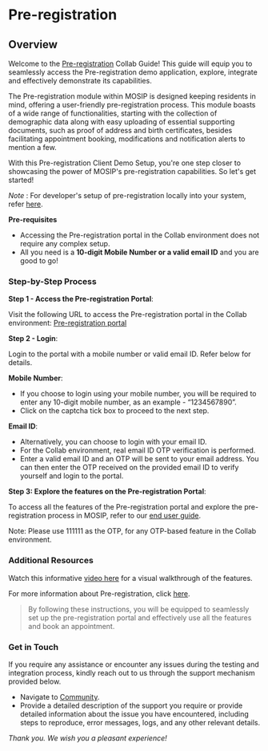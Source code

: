# Pre-registration

## Overview

Welcome to the [Pre-registration](https://docs.mosip.io/1.2.0/modules/pre-registration) Collab Guide! This guide will equip you to seamlessly access the Pre-registration demo application, explore, integrate and effectively demonstrate its capabilities.

The Pre-registration module within MOSIP is designed keeping residents in mind, offering a user-friendly pre-registration process. This module boasts of a wide range of functionalities, starting with the collection of demographic data along with easy uploading of essential supporting documents, such as proof of address and birth certificates, besides facilitating appointment booking, modifications and notification alerts to mention a few.

With this Pre-registration Client Demo Setup, you're one step closer to showcasing the power of MOSIP's pre-registration capabilities. So let's get started!

_Note_ : For developer's setup of pre-registration locally into your system, refer [here](https://docs.mosip.io/1.2.0/modules/pre-registration/pre-registration-developer-setup).

**Pre-requisites**

* Accessing the Pre-registration portal in the Collab environment does not require any complex setup.
* All you need is a **10-digit Mobile Number or a valid email ID** and you are good to go!

### Step-by-Step Process

**Step 1 - Access the Pre-registration Portal**:

Visit the following URL to access the Pre-registration portal in the Collab environment: [Pre-registration portal](https://prereg.collab.mosip.net/pre-registration-ui/#/eng)

**Step 2 - Login**:

Login to the portal with a mobile number or valid email ID. Refer below for details.

**Mobile Number**:

* If you choose to login using your mobile number, you will be required to enter any 10-digit mobile number, as an example - “1234567890”.
* Click on the captcha tick box to proceed to the next step.

**Email ID**:

* Alternatively, you can choose to login with your email ID.
* For the Collab environment, real email ID OTP verification is performed.
* Enter a valid email ID and an OTP will be sent to your email address. You can then enter the OTP received on the provided email ID to verify yourself and login to the portal.

**Step 3: Explore the features on the Pre-registration Portal**:

To access all the features of the Pre-registration portal and explore the pre-registration process in MOSIP, refer to our [end user guide](https://docs.mosip.io/1.2.0/modules/pre-registration/pre-registration-user-guide).

Note: Please use 111111 as the OTP, for any OTP-based feature in the Collab environment.

### Additional Resources

Watch this informative [video here](https://youtu.be/eHb26gn5MoQ?si=xDt__J3wzoEDnB8z) for a visual walkthrough of the features.

For more information about Pre-registration, click [here](https://docs.mosip.io/1.2.0/modules/pre-registration).

> By following these instructions, you will be equipped to seamlessly set up the pre-registration portal and effectively use all the features and book an appointment.

### Get in Touch

If you require any assistance or encounter any issues during the testing and integration process, kindly reach out to us through the support mechanism provided below.

* Navigate to [Community](https://community.mosip.io/).
* Provide a detailed description of the support you require or provide detailed information about the issue you have encountered, including steps to reproduce, error messages, logs, and any other relevant details.

_Thank you. We wish you a pleasant experience!_
